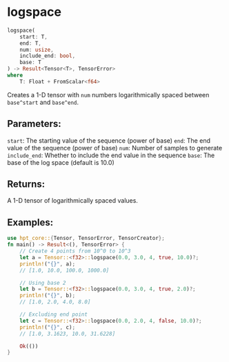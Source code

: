 # logspace
```rust
logspace(
    start: T,
    end: T,
    num: usize,
    include_end: bool,
    base: T
) -> Result<Tensor<T>, TensorError>
where
    T: Float + FromScalar<f64>
```
Creates a 1-D tensor with `num` numbers logarithmically spaced between `base^start` and `base^end`.

## Parameters:
`start`: The starting value of the sequence (power of base)
`end`: The end value of the sequence (power of base)
`num`: Number of samples to generate
`include_end`: Whether to include the end value in the sequence
`base`: The base of the log space (default is 10.0)

## Returns:
A 1-D tensor of logarithmically spaced values.

## Examples:
```rust
use hpt_core::{Tensor, TensorError, TensorCreator};
fn main() -> Result<(), TensorError> {
    // Create 4 points from 10^0 to 10^3
    let a = Tensor::<f32>::logspace(0.0, 3.0, 4, true, 10.0)?;
    println!("{}", a);
    // [1.0, 10.0, 100.0, 1000.0]

    // Using base 2
    let b = Tensor::<f32>::logspace(0.0, 3.0, 4, true, 2.0)?;
    println!("{}", b);
    // [1.0, 2.0, 4.0, 8.0]

    // Excluding end point
    let c = Tensor::<f32>::logspace(0.0, 2.0, 4, false, 10.0)?;
    println!("{}", c);
    // [1.0, 3.1623, 10.0, 31.6228]

    Ok(())
}
```